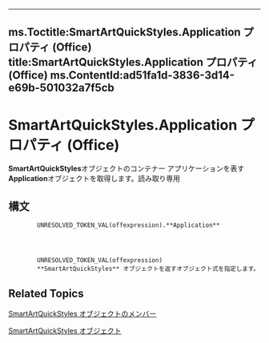 

---
ms.Toctitle:SmartArtQuickStyles.Application プロパティ (Office)
title:SmartArtQuickStyles.Application プロパティ (Office)
ms.ContentId:ad51fa1d-3836-3d14-e69b-501032a7f5cb
---
# SmartArtQuickStyles.Application プロパティ (Office)




**SmartArtQuickStyles**オブジェクトのコンテナー アプリケーションを表す**Application**オブジェクトを取得します。読み取り専用

## 構文

            UNRESOLVED_TOKEN_VAL(offexpression).**Application**




            UNRESOLVED_TOKEN_VAL(offexpression)
            **SmartArtQuickStyles** オブジェクトを返すオブジェクト式を指定します。



## Related Topics

[SmartArtQuickStyles オブジェクトのメンバー](ba7c9174-4f17-c144-f115-3b46991bc74c.md)

[SmartArtQuickStyles オブジェクト](d488ac12-160b-c518-2b56-cc0a3a45c6b7.md)




